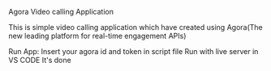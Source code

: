 

Agora Video calling  Application

This is simple video calling application which have created using Agora(The new  leading platform for real-time engagement APIs)

Run App:
Insert your agora id and token in script file
Run with live server in VS CODE
It's done 
